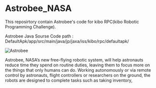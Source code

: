 # Astrobee_NASA

This reposirtory contain Astrobee's code for kibo RPC(kibo Robotic Programming Challenge).

Astrobee Java Sourse Code path :
DefaultApk/app/src/main/java/jp/jaxa/iss/kibo/rpc/defaultapk/


![Astrobee](https://user-images.githubusercontent.com/59665707/98366721-759a4500-2002-11eb-99f2-079e9e34fc58.jpeg)



Astrobee, NASA’s new free-flying robotic system, will help astronauts reduce time they spend on routine duties, leaving them to focus more on the things that only humans can do. Working autonomously or via remote control by astronauts, flight controllers or researchers on the ground, the robots are designed to complete tasks such as taking inventory,
